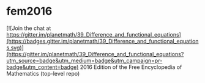# fem2016

[![Join the chat at https://gitter.im/planetmath/39_Difference_and_functional_equations](https://badges.gitter.im/planetmath/39_Difference_and_functional_equations.svg)](https://gitter.im/planetmath/39_Difference_and_functional_equations?utm_source=badge&utm_medium=badge&utm_campaign=pr-badge&utm_content=badge)
2016 Edition of the Free Encyclopedia of Mathematics (top-level repo)
